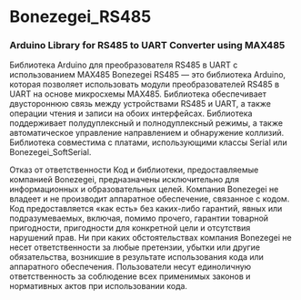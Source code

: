 # Bonezegei_RS485
### Arduino Library for RS485 to UART Converter using MAX485

Библиотека Arduino для преобразователя RS485 в UART с использованием MAX485
Bonezegei RS485 — это библиотека Arduino, которая позволяет использовать модули преобразователей RS485 в UART на основе микросхемы MAX485. Библиотека обеспечивает двустороннюю связь между устройствами RS485 и UART, а также операции чтения и записи на обоих интерфейсах. Библиотека поддерживает полудуплексный и полнодуплексный режимы, а также автоматическое управление направлением и обнаружение коллизий. Библиотека совместима с платами, использующими классы Serial или Bonezegei_SoftSerial. 

Отказ от ответственности
Код и библиотеки, предоставляемые компанией Bonezegei, предназначены исключительно для информационных и образовательных целей. Компания Bonezegei не владеет и не производит аппаратное обеспечение, связанное с кодом. Код предоставляется «как есть» без каких-либо гарантий, явных или подразумеваемых, включая, помимо прочего, гарантии товарной пригодности, пригодности для конкретной цели и отсутствия нарушений прав. Ни при каких обстоятельствах компания Bonezegei не несет ответственности за любые претензии, убытки или другие обязательства, возникшие в результате использования кода или аппаратного обеспечения. Пользователи несут единоличную ответственность за соблюдение всех применимых законов и нормативных актов при использовании кода.
